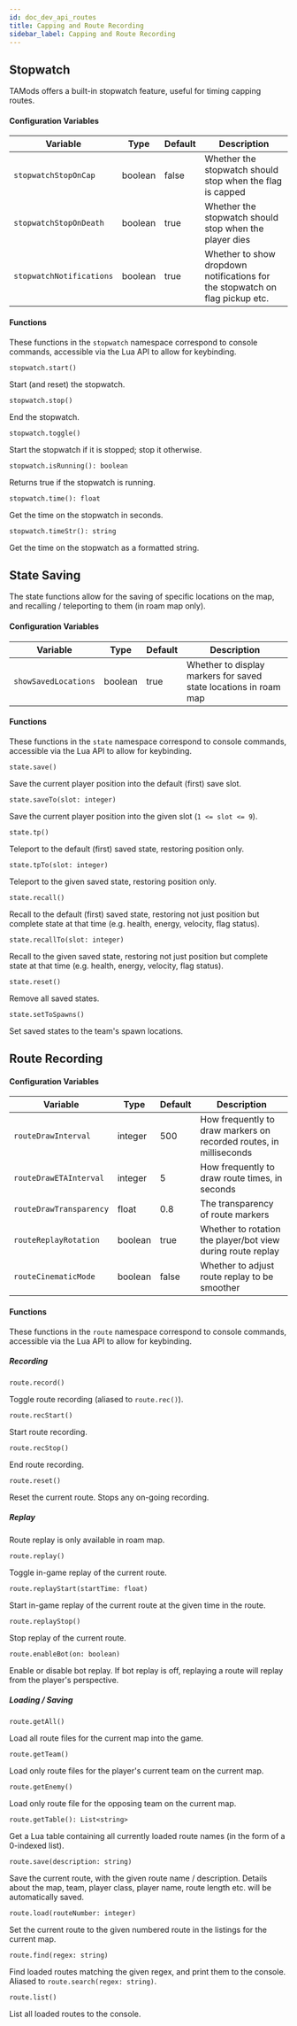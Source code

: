 ```yaml
---
id: doc_dev_api_routes
title: Capping and Route Recording
sidebar_label: Capping and Route Recording
---
```


## Stopwatch

TAMods offers a built-in stopwatch feature, useful for timing capping routes.

#### Configuration Variables

| Variable                 | Type    | Default | Description                                                                  |
|--------------------------|---------|---------|------------------------------------------------------------------------------|
| `stopwatchStopOnCap`     | boolean | false   | Whether the stopwatch should stop when the flag is capped                    |
| `stopwatchStopOnDeath`   | boolean | true    | Whether the stopwatch should stop when the player dies                       |
| `stopwatchNotifications` | boolean | true    | Whether to show dropdown notifications for the stopwatch on flag pickup etc. |

#### Functions

These functions in the `stopwatch` namespace correspond to console commands, accessible via the Lua API to allow for keybinding.

`stopwatch.start()`

Start (and reset) the stopwatch.

`stopwatch.stop()`

End the stopwatch.

`stopwatch.toggle()`

Start the stopwatch if it is stopped; stop it otherwise.

`stopwatch.isRunning(): boolean`

Returns true if the stopwatch is running.

`stopwatch.time(): float`

Get the time on the stopwatch in seconds.

`stopwatch.timeStr(): string`

Get the time on the stopwatch as a formatted string.

## State Saving

The state functions allow for the saving of specific locations on the map, and recalling / teleporting to them (in roam map only).

#### Configuration Variables

| Variable                   | Type    | Default | Description                                                      |
|----------------------------|---------|---------|------------------------------------------------------------------|
| `showSavedLocations`       | boolean | true    | Whether to display markers for saved state locations in roam map |

#### Functions

These functions in the `state` namespace correspond to console commands, accessible via the Lua API to allow for keybinding.

`state.save()`

Save the current player position into the default (first) save slot.

`state.saveTo(slot: integer)`

Save the current player position into the given slot (`1 <= slot <= 9`).

`state.tp()`

Teleport to the default (first) saved state, restoring position only.

`state.tpTo(slot: integer)`

Teleport to the given saved state, restoring position only.

`state.recall()`

Recall to the default (first) saved state, restoring not just position but complete state at that time (e.g. health, energy, velocity, flag status).

`state.recallTo(slot: integer)`

Recall to the given saved state, restoring not just position but complete state at that time (e.g. health, energy, velocity, flag status).

`state.reset()`

Remove all saved states.

`state.setToSpawns()`

Set saved states to the team's spawn locations.

## Route Recording

#### Configuration Variables

| Variable                | Type    | Default | Description                                                        |
|-------------------------|---------|---------|--------------------------------------------------------------------|
| `routeDrawInterval`     | integer | 500     | How frequently to draw markers on recorded routes, in milliseconds |
| `routeDrawETAInterval`  | integer | 5       | How frequently to draw route times, in seconds                     |
| `routeDrawTransparency` | float   | 0.8     | The transparency of route markers                                  |
| `routeReplayRotation`   | boolean | true    | Whether to rotation the player/bot view during route replay        |
| `routeCinematicMode`    | boolean | false   | Whether to adjust route replay to be smoother                      |

#### Functions

These functions in the `route` namespace correspond to console commands, accessible via the Lua API to allow for keybinding.

##### Recording

`route.record()`

Toggle route recording (aliased to `route.rec()`).

`route.recStart()`

Start route recording.

`route.recStop()`

End route recording.

`route.reset()`

Reset the current route. Stops any on-going recording.

##### Replay

Route replay is only available in roam map.

`route.replay()`

Toggle in-game replay of the current route.

`route.replayStart(startTime: float)`

Start in-game replay of the current route at the given time in the route.

`route.replayStop()`

Stop replay of the current route.

`route.enableBot(on: boolean)`

Enable or disable bot replay. If bot replay is off, replaying a route will replay from the player's perspective.

##### Loading / Saving

`route.getAll()`

Load all route files for the current map into the game.

`route.getTeam()`

Load only route files for the player's current team on the current map.

`route.getEnemy()`

Load only route file for the opposing team on the current map.

`route.getTable(): List<string>`

Get a Lua table containing all currently loaded route names (in the form of a 0-indexed list).

`route.save(description: string)`

Save the current route, with the given route name / description. Details about the map, team, player class, player name, route length etc. will be automatically saved.

`route.load(routeNumber: integer)`

Set the current route to the given numbered route in the listings for the current map.

`route.find(regex: string)`

Find loaded routes matching the given regex, and print them to the console. Aliased to `route.search(regex: string)`.

`route.list()`

List all loaded routes to the console.